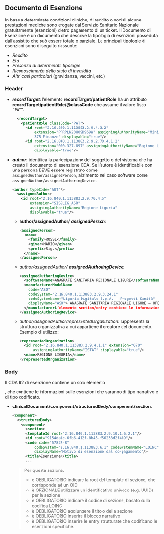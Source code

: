 ## Documento di Esenzione
In base a determinate condizioni cliniche, di reddito o sociali alcune prestazioni mediche sono erogate dal Servizio Sanitario Nazionale gratuitamente (esenzioni) dietro pagamento di un ticket. Il Documento di Esenzione è un documento che descrive la tipologia di esenzioni posseduta dall’assistito che può essere totale o parziale. Le principali tipologie di esenzioni sono di seguito riassunte:
- _Reddito_
- _Età_
- _Presenza di determinate tipologie_
- _Riconoscimento dello stato di invalidità_
- _Altri casi particolari_ (gravidanza, vaccini, etc.)
### Header
- ***recordTarget***: l’elemento __recordTarget/patientRole__ ha un attributo __recordTarget/patientRole/@classCode__ che assume il valore fisso ``“PAT”``.
  ```xml
    <recordTarget>
      <patientRole classCode="PAT">
        <id root="2.16.840.1.113883.2.9.4.3.2"
            extension="PPRPLN20H09D969W" assigningAuthorityName="Ministero Economie e
            375 Finanze" displayable="true"/>
        <id root="2.16.840.1.113883.2.9.2.70.4.1.2"
            extension="000.327.897" assigningAuthorityName="Regione Liguria"
            displayable="true"/>
  ```
- ***author***: identifica la partecipazione del soggetto o del sistema che ha creato il documento di esenzione CDA. Se l’autore è identificabile con una persona DEVE essere registrato come ``assignedAuthor/assignedPerson``, altrimento nel caso software come ``assignedAuthor/assignedAuthoringDevice``. 
  ```xml
  <author typeCode="AUT"/>
    <assignedAuthor>
      <id root="2.16.840.1.113883.2.9.70.4.5" 
          extension="SISSLIG_ASR" 
          assigningAuthorityName="Regione Liguria" 
          displayable="true"/>
  ```
  - __author/assignedAuthor/__ ***assignedPerson***:
    ```xml
    <assignedPerson>
      <name>
        <family>ROSSI</family>
        <given>MARIO</given>
        <prefix>Sig.</prefix>
      </name>
    </assignedPerson>
    ```
  - _author/assignedAuthor/_ ***assignedAuthoringDevice***:
    ```xml
    <assignedAuthoringDevice>
      <softwareName>ANAGRAFE SANITARIA REGIONALE LIGURE</softwareName>
      <manufacturerModelName 
        code="ASO"
        codeSystem="2.16.840.1.113883.2.9.3.24.1" 
        codeSystemName="Liguria Digitale S.p.A. - Progetti Sanità" 
        displayName="ASO"> ANAGRAFE SANITARIA REGIONALE LIGURE – OPERATORE DI SPORTELLO
      </manufacturerL’elemento section/entry contiene le informazioni dell’esenzione specifica ModelName>
    </assignedAuthoringDevice>
    ```
  - _author/assignedAuthor/representedOrganization_: rappresenta la struttura organizzativa a cui appartiene il creatore del documento. 
  Esempio di utilizzo:
    ```xml
    <representedOrganization>
      <id root="2.16.840.1.113883.2.9.4.1.1" extension="070" 
          assigningAuthorityName="ISTAT" displayable="true"/>
      <name>REGIONE LIGURIA</name>
    </representedOrganization>
    ```
### Body
Il CDA R2 di esenzione contiene un solo elemento <section>, che contiene le informazioni sulle esenzioni che saranno di tipo narrativo e di tipo codificato.
- __clinicalDocument/component/structuredBody/component/section__: 
  ```xml
  <component>
    <structuredBody>
      <component>
        <section>
        <templateId root="2.16.840.1.113883.2.9.10.1.6.2.1"/>
        <id root="9154da1c-6fb6-412f-8b45-f56233d2f489"/>
        <code code="57827-8" 
            codeSystem="2.16.840.1.113883.6.1" codeSystemName="LOINC"
            displayName="Motivo di esenzione dal co-pagamento"/>
        <title>Esenzione</title>
        ...
  ```

  > Per questa sezione:
  > - è OBBLIGATORIO indicare la root del template di sezione, che corrisponde ad un OID
  > - è OPZIONALE utilizzare un identificativo univoco (e.g. UUID) per la sezione
  > - è OBBLIGATORIO indicare il codice di sezione, basato sulla codifica LOINC
  > - è OBBLIGATORIO aggiungere il titolo della sezione
  > - è OBBLIGATORIO inserire il blocco narrativo
  > - è OBBLIGATORIO inserire le entry strutturate che codificano le esenzioni specifiche.
